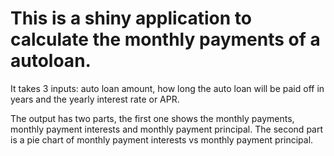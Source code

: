 # This is a shiny application to calculate the monthly payments of a autoloan.

It takes 3 inputs: auto loan amount, how long the auto loan will be paid off in years and the yearly interest rate or APR.

The output has two parts, the first one shows the monthly payments, monthly payment interests and monthly payment principal.
The second part is a pie chart of monthly payment interests vs monthly payment principal.
